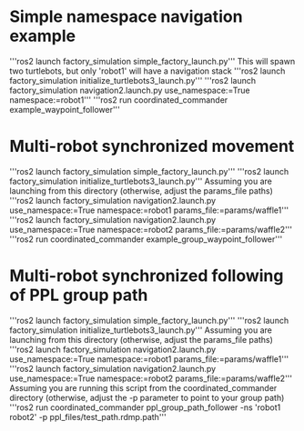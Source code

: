 # Simple namespace navigation example

'''ros2 launch factory_simulation simple_factory_launch.py'''
This will spawn two turtlebots, but only 'robot1' will have a navigation stack
'''ros2 launch factory_simulation initialize_turtlebots3_launch.py'''
'''ros2 launch factory_simulation navigation2.launch.py use_namespace:=True namespace:=robot1'''
'''ros2 run coordinated_commander example_waypoint_follower'''

# Multi-robot synchronized movement

'''ros2 launch factory_simulation simple_factory_launch.py'''
'''ros2 launch factory_simulation initialize_turtlebots3_launch.py'''
Assuming you are launching from this directory (otherwise, adjust the params_file paths)
'''ros2 launch factory_simulation navigation2.launch.py use_namespace:=True namespace:=robot1 params_file:=params/waffle1'''
'''ros2 launch factory_simulation navigation2.launch.py use_namespace:=True namespace:=robot2 params_file:=params/waffle2'''
'''ros2 run coordinated_commander example_group_waypoint_follower'''

# Multi-robot synchronized following of PPL group path
'''ros2 launch factory_simulation simple_factory_launch.py'''
'''ros2 launch factory_simulation initialize_turtlebots3_launch.py'''
Assuming you are launching from this directory (otherwise, adjust the params_file paths)
'''ros2 launch factory_simulation navigation2.launch.py use_namespace:=True namespace:=robot1 params_file:=params/waffle1'''
'''ros2 launch factory_simulation navigation2.launch.py use_namespace:=True namespace:=robot2 params_file:=params/waffle2'''
Assuming you are running this script from the coordinated_commander directory (otherwise, adjust the -p parameter to point to your group path)
'''ros2 run coordinated_commander ppl_group_path_follower -ns 'robot1 robot2' -p ppl_files/test_path.rdmp.path'''
